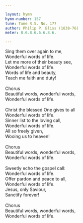 ```yaml
---

layout: hymn
hymn-number: 157
tune: Tune R.S. No. 177
author: Philip P. Bliss (1838-76)
meter: 8.6.8.6.6.6.8.6.

---
```

Sing them over again to me,<br>Wonderful words of life.<br>Let me more of their beauty see,<br>Wonderful words of life.<br>Words of life and beauty,<br>Teach me faith and duty!<br><br>Chorus<br>Beautiful words, wonderful words,<br>Wonderful words of life.<br><br>Christ the blessed One gives to all<br>Wonderful words of life.<br>Sinner list to the loving call,<br>Wonderful words of life.<br>All so freely given,<br>Wooing us to heaven!<br><br>Chorus<br>Beautiful words, wonderful words,<br>Wonderful words of life.<br><br>Sweetly echo the gospel call:<br>Wonderful words of life.<br>Offer pardon and peace to all,<br>Wonderful words of life.<br>Jesus, only Saviour,<br>Sanctify forever!<br><br>Chorus<br>Beautiful words, wonderful words,<br>Wonderful words of life.<br><br><br>
